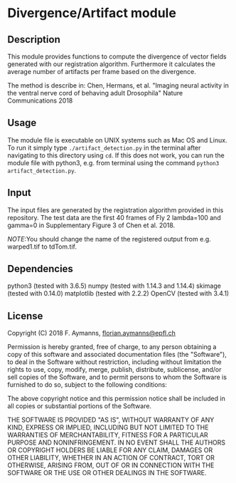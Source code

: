 Divergence/Artifact module
==========================

Description
-----------
This module provides functions to compute the divergence of vector fields generated with our registration algorithm.
Furthermore it calculates the average number of artifacts per frame based on the divergence.

The method is describe in:
Chen, Hermans, et al.
"Imaging neural activity in the ventral nerve cord of behaving adult Drosophila"
Nature Communications 2018

Usage
-----
The module file is executable on UNIX systems such as Mac OS and Linux.
To run it simply type `./artifact_detection.py` in the terminal after navigating to this directory using `cd`.
If this does not work, you can run the module file with python3, e.g. from terminal using the command `python3 artifact_detection.py`.

Input
-----
The input files are generated by the registration algorithm provided in this repository.
The test data are the first 40 frames of Fly 2 lambda=100 and gamma=0 in Supplementary Figure 3 of Chen et al. 2018.

*NOTE*:You should change the name of the registered output from e.g. warped1.tif to tdTom.tif.

Dependencies
------------
python3     (tested with 3.6.5)
numpy       (tested with 1.14.3 and 1.14.4)
skimage     (tested with 0.14.0)
matplotlib  (tested with 2.2.2)
OpenCV      (tested with 3.4.1)

License
-------
Copyright (C) 2018 F. Aymanns, florian.aymanns@epfl.ch

Permission is hereby granted, free of charge, to any person obtaining a copy of this software and associated documentation files (the "Software"), to deal in the Software without restriction, including without limitation the rights to use, copy, modify, merge, publish, distribute, sublicense, and/or sell copies of the Software, and to permit persons to whom the Software is furnished to do so, subject to the following conditions:

The above copyright notice and this permission notice shall be included in all copies or substantial portions of the Software.

THE SOFTWARE IS PROVIDED "AS IS", WITHOUT WARRANTY OF ANY KIND, EXPRESS OR IMPLIED, INCLUDING BUT NOT LIMITED TO THE WARRANTIES OF MERCHANTABILITY, FITNESS FOR A PARTICULAR PURPOSE AND NONINFRINGEMENT. IN NO EVENT SHALL THE AUTHORS OR COPYRIGHT HOLDERS BE LIABLE FOR ANY CLAIM, DAMAGES OR OTHER LIABILITY, WHETHER IN AN ACTION OF CONTRACT, TORT OR OTHERWISE, ARISING FROM, OUT OF OR IN CONNECTION WITH THE SOFTWARE OR THE USE OR OTHER DEALINGS IN THE SOFTWARE.
